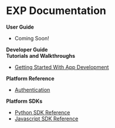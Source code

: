 # EXP Documentation

<div class="row">
  <div class="col-md-12">
    <div class="bs-callout bs-callout-primary">
      <strong>User Guide</strong>
      <ul>
        <li>Coming Soon!</li>
      </ul>
    </div>
  </div>
  <div class="col-md-12">
    <div class="bs-callout bs-callout-primary">
      <strong>Developer Guide</strong>
      <div class="col-md-4">
        <div class="bs-callout bs-callout">
          <strong>Tutorials and Walkthroughs</strong>
          <ul>
            <li><a href="/developers/apps">Getting Started With App Development</a></li>
          </ul>
        </div>
      </div>
      <div class="col-md-4">
        <div class="bs-callout">
          <strong>Platform Reference</strong>
          <ul>
            <li><a href="/developers/authentication">Authentication</a></li>
          </ul>
        </div>
      </div>
      <div class="col-md-4">
        <div class="bs-callout">
          <strong>Platform SDKs</strong>
          <ul>
            <li><a href="/developers/reference/python_sdk_reference-1.0.0">Python SDK Reference</a></li>
            <li><a href="/developers/reference/javascript_sdk_reference-1.0.0">Javascript SDK Reference</a></li>
          </ul>
        </div>
      </div>
      </ul>
    </div>
  </div>
</div>

